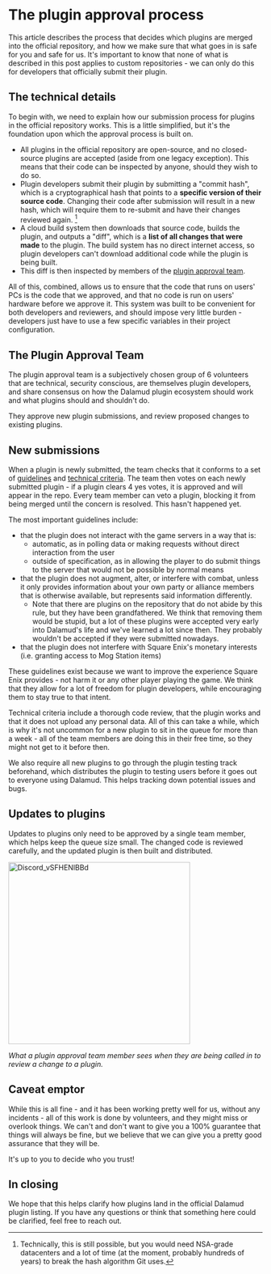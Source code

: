 # The plugin approval process
This article describes the process that decides which plugins are merged into the official repository, and how we make sure that what goes in is safe for you and safe for us. It's important to know that none of what is described in this post applies to custom repositories - we can only do this for developers that officially submit their plugin.

## The technical details
To begin with, we need to explain how our submission process for plugins in the official repository works. This is a little simplified, but it's the foundation upon which the approval process is built on.

* All plugins in the official repository are open-source, and no closed-source plugins are accepted (aside from one legacy exception). This means that their code can be inspected by anyone, should they wish to do so.
* Plugin developers submit their plugin by submitting a "commit hash", which is a cryptographical hash that points to a **specific version of their source code**. Changing their code after submission will result in a new hash, which will require them to re-submit and have their changes reviewed again. [^1]
* A cloud build system then downloads that source code, builds the plugin, and outputs a "diff", which is a **list of all changes that were made** to the plugin. The build system has no direct internet access, so plugin developers can't download additional code while the plugin is being built.
* This diff is then inspected by members of the [plugin approval team](#the-plugin-approval-team).

All of this, combined, allows us to ensure that the code that runs on users' PCs is the code that we approved, and that no code is run on users' hardware before we approve it. This system was built to be convenient for both developers and reviewers, and should impose very little burden - developers just have to use a few specific variables in their project configuration.

## The Plugin Approval Team
The plugin approval team is a subjectively chosen group of 6 volunteers that are technical, security conscious, are themselves plugin developers, and share consensus on how the Dalamud plugin ecosystem should work and what plugins should and shouldn't do.

They approve new plugin submissions, and review proposed changes to existing plugins.

## New submissions
When a plugin is newly submitted, the team checks that it conforms to a set of [guidelines](development.md#q-what-am-i-allowed-to-do-in-my-plugin) and [technical criteria](https://github.com/goatcorp/DalamudPluginsD17#approval-criteria). The team then votes on each newly submitted plugin - if a plugin clears 4 yes votes, it is approved and will appear in the repo. Every team member can veto a plugin, blocking it from being merged until the concern is resolved. This hasn't happened yet.

The most important guidelines include:

- that the plugin does not interact with the game servers in a way that is:
    - automatic, as in polling data or making requests without direct interaction from the user
    - outside of specification, as in allowing the player to do submit things to the server that would not be possible by normal means
- that the plugin does not augment, alter, or interfere with combat, unless it only provides information about your own party or alliance members that is otherwise available, but represents said information differently.
    - Note that there are plugins on the repository that do not abide by this rule, but they have been grandfathered. We think that removing them would be stupid, but a lot of these plugins were accepted very early into Dalamud's life and we've learned a lot since then. They probably wouldn't be accepted if they were submitted nowadays.
- that the plugin does not interfere with Square Enix's monetary interests (i.e. granting access to Mog Station items) 

These guidelines exist because we want to improve the experience Square Enix provides - not harm it or any other player playing the game. We think that they allow for a lot of freedom for plugin developers, while encouraging them to stay true to that intent. 

Technical criteria include a thorough code review, that the plugin works and that it does not upload any personal data. All of this can take a while, which is why it's not uncommon for a new plugin to sit in the queue for more than a week - all of the team members are doing this in their free time, so they might not get to it before then.

We also require all new plugins to go through the plugin testing track beforehand, which distributes the plugin to testing users before it goes out to everyone using Dalamud. This helps tracking down potential issues and bugs.

## Updates to plugins
Updates to plugins only need to be approved by a single team member, which helps keep the queue size small. The changed code is reviewed carefully, and the updated plugin is then built and distributed.

<img width="360" alt="Discord_vSFHENlBBd" src="https://user-images.githubusercontent.com/16760685/217103831-de5c1af3-7244-438e-8e8e-7408d2545814.png">

<em>What a plugin approval team member sees when they are being called in to review a change to a plugin.</em>

## Caveat emptor
While this is all fine - and it has been working pretty well for us, without any incidents - all of this work is done by volunteers, and they might miss or overlook things. We can't and don't want to give you a 100% guarantee that things will always be fine, but we believe that we can give you a pretty good assurance that they will be.

It's up to you to decide who you trust!

## In closing
We hope that this helps clarify how plugins land in the official Dalamud plugin listing. If you have any questions or think that something here could be clarified, feel free to reach out.

[^1]: Technically, this is still possible, but you would need NSA-grade datacenters and a lot of time (at the moment, probably hundreds of years) to break the hash algorithm Git uses.
